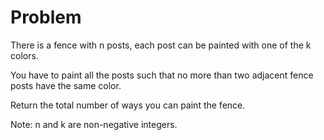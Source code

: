 Problem
===
There is a fence with n posts, each post can be painted with one of the k colors.

You have to paint all the posts such that no more than two adjacent fence posts have the same color. 

Return the total number of ways you can paint the fence. 

Note:
n and k are non-negative integers.
